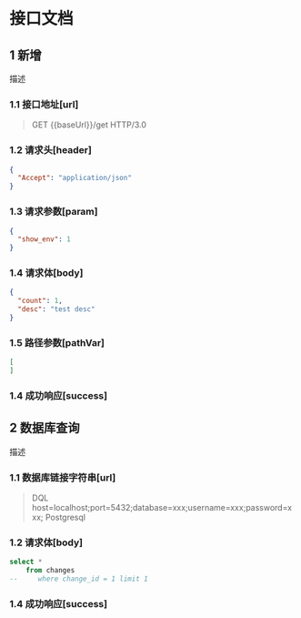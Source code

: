 ﻿# 接口文档

## 1 新增

描述

### 1.1 接口地址[url]

> GET {{baseUrl}}/get HTTP/3.0

### 1.2 请求头[header]

```json
{
  "Accept": "application/json"
}
```

### 1.3 请求参数[param]

```json
{
  "show_env": 1
}
```

### 1.4 请求体[body]

```json
{
  "count": 1,
  "desc": "test desc"
}
```

### 1.5 路径参数[pathVar]

```json
[
]
```

### 1.4 成功响应[success]

## 2 数据库查询

描述

### 1.1 数据库链接字符串[url]

> DQL host=localhost;port=5432;database=xxx;username=xxx;password=xxx; Postgresql

<!-- > DQL host=localhost;port=3306;database=testdb;username=root;password=yourpassword; MySql -->

### 1.2 请求体[body]

```sql
select *
    from changes
--     where change_id = 1 limit 1
```

### 1.4 成功响应[success]
